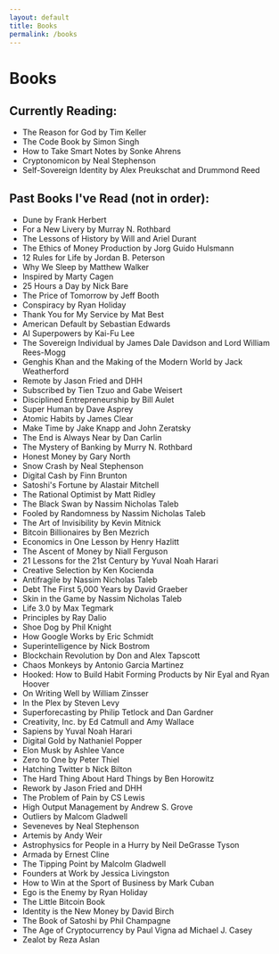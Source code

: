 ```yaml
---
layout: default
title: Books
permalink: /books
---
```

# Books

## Currently Reading:
* The Reason for God by Tim Keller
* The Code Book by Simon Singh
* How to Take Smart Notes by Sonke Ahrens
* Cryptonomicon by Neal Stephenson
* Self-Sovereign Identity by Alex Preukschat and Drummond Reed

## Past Books I've Read (not in order):
* Dune by Frank Herbert
* For a New Livery by Murray N. Rothbard
* The Lessons of History by Will and Ariel Durant
* The Ethics of Money Production by Jorg Guido Hulsmann
* 12 Rules for Life by Jordan B. Peterson
* Why We Sleep by Matthew Walker
* Inspired by Marty Cagen
* 25 Hours a Day by Nick Bare
* The Price of Tomorrow by Jeff Booth
* Conspiracy by Ryan Holiday
* Thank You for My Service by Mat Best
* American Default by Sebastian Edwards
* AI Superpowers by Kai-Fu Lee
* The Sovereign Individual by James Dale Davidson and Lord William Rees-Mogg
* Genghis Khan and the Making of the Modern World by Jack Weatherford
* Remote by Jason Fried and DHH
* Subscribed by Tien Tzuo and Gabe Weisert
* Disciplined Entrepreneurship by Bill Aulet
* Super Human by Dave Asprey
* Atomic Habits by James Clear
* Make Time by Jake Knapp and John Zeratsky
* The End is Always Near by Dan Carlin
* The Mystery of Banking by Murry N. Rothbard
* Honest Money by Gary North
* Snow Crash by Neal Stephenson
* Digital Cash by Finn Brunton
* Satoshi's Fortune by Alastair Mitchell
* The Rational Optimist by Matt Ridley
* The Black Swan by Nassim Nicholas Taleb
* Fooled by Randomness by Nassim Nicholas Taleb
* The Art of Invisibility by Kevin Mitnick
* Bitcoin Billionaires by Ben Mezrich
* Economics in One Lesson by Henry Hazlitt
* The Ascent of Money by Niall Ferguson
* 21 Lessons for the 21st Century by Yuval Noah Harari
* Creative Selection by Ken Kocienda
* Antifragile by Nassim Nicholas Taleb
* Debt The First 5,000 Years by David Graeber
* Skin in the Game by Nassim Nicholas Taleb
* Life 3.0 by Max Tegmark
* Principles by Ray Dalio
* Shoe Dog by Phil Knight
* How Google Works by Eric Schmidt
* Superintelligence by Nick Bostrom
* Blockchain Revolution by Don and Alex Tapscott
* Chaos Monkeys by Antonio Garcia Martinez
* Hooked: How to Build Habit Forming Products by Nir Eyal and Ryan Hoover
* On Writing Well by William Zinsser
* In the Plex by Steven Levy
* Superforecasting by Philip Tetlock and Dan Gardner
* Creativity, Inc. by Ed Catmull and Amy Wallace
* Sapiens by Yuval Noah Harari
* Digital Gold by Nathaniel Popper
* Elon Musk by Ashlee Vance
* Zero to One by Peter Thiel
* Hatching Twitter b Nick Bilton
* The Hard Thing About Hard Things by Ben Horowitz
* Rework by Jason Fried and DHH
* The Problem of Pain by CS Lewis
* High Output Management by Andrew S. Grove
* Outliers by Malcom Gladwell
* Seveneves by Neal Stephenson
* Artemis by Andy Weir
* Astrophysics for People in a Hurry by Neil DeGrasse Tyson
* Armada by Ernest Cline
* The Tipping Point by Malcolm Gladwell
* Founders at Work by Jessica Livingston
* How to Win at the Sport of Business by Mark Cuban
* Ego is the Enemy by Ryan Holiday
* The Little Bitcoin Book
* Identity is the New Money by David Birch
* The Book of Satoshi by Phil Champagne
* The Age of Cryptocurrency by Paul Vigna ad Michael J. Casey
* Zealot by Reza Aslan
